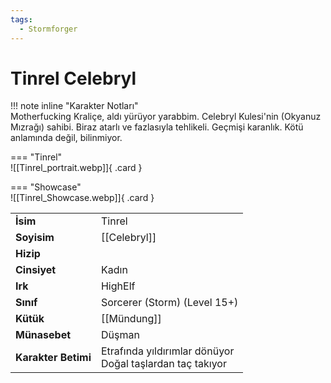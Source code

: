 ```yaml
---
tags:
  - Stormforger
---  
```

# Tinrel Celebryl  
  
<div class="grid" markdown>  
  
!!! note inline "Karakter Notları"  
	Motherfucking Kraliçe, aldı yürüyor yarabbim. Celebryl Kulesi'nin (Okyanuz Mızrağı) sahibi. Biraz atarlı ve fazlasıyla tehlikeli. Geçmişi karanlık. Kötü anlamında değil, bilinmiyor.  
  
<div class="grid" markdown>  
  
=== "Tinrel"  
	![[Tinrel_portrait.webp]]{ .card }  
  
=== "Showcase"  
	![[Tinrel_Showcase.webp]]{ .card }  
  
  
  
<table><tr><td><b>İsim</b></td><td>Tinrel</td></tr>  
<tr><td><b>Soyisim</b></td><td>[[Celebryl]]</td></tr>  
<tr><td><b>Hizip</b></td><td></td></tr>  
<tr><td><b>Cinsiyet</b></td><td>Kadın</td></tr>  
<tr><td><b>Irk</b></td><td>HighElf</td></tr>  
<tr><td><b>Sınıf</b></td><td>Sorcerer (Storm) (Level 15+)</td></tr>  
<tr><td><b>Kütük</b></td><td>[[Mündung]]</td></tr>  
<tr><td><b>Münasebet</b></td><td>Düşman</td></tr>  
<tr><td><b>Karakter Betimi</b></td><td>Etrafında yıldırımlar dönüyor<br>Doğal taşlardan taç takıyor</td></tr>  
</table></div></div>
